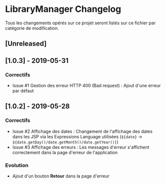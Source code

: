 # LibraryManager Changelog
Tous les changements opérés sur ce projet seront listés sur ce fichier par catégorie de modification.

## [Unreleased]

## [1.0.3] - 2019-05-31
### Correctifs 
- Issue #1 Gestion des erreur HTTP 400 (Bad request) : Ajout d'une erreur par défaut
## [1.0.2] - 2019-05-28
### Correctifs
- Issue #2 Affichage des dates : Changement de l'affichage des dates dans les JSP via les Expressions Language utilisées (`${date}` -> `${date.getDay()/date.getMonth()/date.getYear()}`)
- Issue #3 Affichage des erreurs : Les messages d'erreur s'affichent correctement dans la page d'erreur de l'application

### Evolution
- Ajout d'un bouton **Retour** dans la page d'erreur
